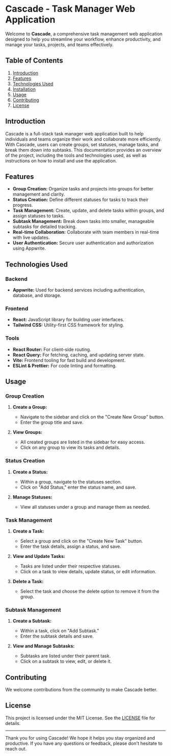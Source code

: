 # Cascade - Task Manager Web Application

Welcome to **Cascade**, a comprehensive task management web application designed to help you streamline your workflow, enhance productivity, and manage your tasks, projects, and teams effectively.

## Table of Contents
1. [Introduction](#introduction)
2. [Features](#features)
3. [Technologies Used](#technologies-used)
4. [Installation](#installation)
5. [Usage](#usage)
6. [Contributing](#contributing)
7. [License](#license)

## Introduction

Cascade is a full-stack task manager web application built to help individuals and teams organize their work and collaborate more efficiently. With Cascade, users can create groups, set statuses, manage tasks, and break them down into subtasks. This documentation provides an overview of the project, including the tools and technologies used, as well as instructions on how to install and use the application.

## Features

- **Group Creation:** Organize tasks and projects into groups for better management and clarity.
- **Status Creation:** Define different statuses for tasks to track their progress.
- **Task Management:** Create, update, and delete tasks within groups, and assign statuses to tasks.
- **Subtask Management:** Break down tasks into smaller, manageable subtasks for detailed tracking.
- **Real-time Collaboration:** Collaborate with team members in real-time with live updates.
- **User Authentication:** Secure user authentication and authorization using Appwrite.

## Technologies Used

### Backend
- **Appwrite:** Used for backend services including authentication, database, and storage.
  
### Frontend
- **React:** JavaScript library for building user interfaces.
- **Tailwind CSS:** Utility-first CSS framework for styling.

### Tools
- **React Router:** For client-side routing.
- **React Query:** For fetching, caching, and updating server state.
- **Vite:** Frontend tooling for fast build and development.
- **ESLint & Prettier:** For code linting and formatting.

## Usage

### Group Creation

1. **Create a Group:**
   - Navigate to the sidebar and click on the "Create New Group" button.
   - Enter the group title and save.

2. **View Groups:**
   - All created groups are listed in the sidebar for easy access.
   - Click on any group to view its tasks and details.

### Status Creation

1. **Create a Status:**
   - Within a group, navigate to the statuses section.
   - Click on "Add Status," enter the status name, and save.

2. **Manage Statuses:**
   - View all statuses under a group and manage them as needed.

### Task Management

1. **Create a Task:**
   - Select a group and click on the "Create New Task" button.
   - Enter the task details, assign a status, and save.

2. **View and Update Tasks:**
   - Tasks are listed under their respective statuses.
   - Click on a task to view details, update status, or edit information.

3. **Delete a Task:**
   - Select the task and choose the delete option to remove it from the group.

### Subtask Management

1. **Create a Subtask:**
   - Within a task, click on "Add Subtask."
   - Enter the subtask details and save.

2. **View and Manage Subtasks:**
   - Subtasks are listed under their parent task.
   - Click on a subtask to view, edit, or delete it.

## Contributing

We welcome contributions from the community to make Cascade better.

## License

This project is licensed under the MIT License. See the [LICENSE](LICENSE) file for details.

---

Thank you for using Cascade! We hope it helps you stay organized and productive. If you have any questions or feedback, please don't hesitate to reach out.
